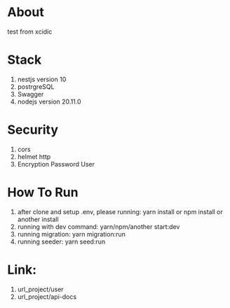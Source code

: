 # About
test from xcidic

# Stack
1. nestjs version 10
2. postrgreSQL
3. Swagger
4. nodejs version 20.11.0

# Security
1. cors
2. helmet http
3. Encryption Password User

# How To Run
1. after clone and setup .env, please running: yarn install or npm install or another install
2. running with dev command: yarn/npm/another start:dev
3. running migration: yarn migration:run
4. running seeder: yarn seed:run

# Link:
1. url_project/user
2. url_project/api-docs